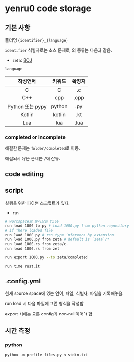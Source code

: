 yenru0 code storage
===

## 기본 사항

폴더명 `{identifier}_{language}`

`identifier` 식별자로는 소스 문제로, 의 종류는 다음과 같음.

* `zeta`: [BOJ](https://www.acmicpc.net/)

`language`

작성언어 | 키워드 | 확장자
:---:|:---:|:---:
 C | C | .c
 C++ | cpp | .cpp
 Python 또는 pypy | python | .py
 Kotlin | kotlin | .kt
 Lua | lua | .lua

### completed or incomplete


해결한 문제는 `folder/completed`로 이동.

해결되지 않은 문제는 `/`에 잔류.

## code editing 

## script

실행을 위한 파이썬 스크립트가 있다.

* `run`

```sh
# workspace로 불러오는 file
run load 1000 to py # load 1000.py from python repository
# if there loaded file
run load 1000.py # run type inference by extension
run load 1000.py from zeta # default is `zeta`/*
run load 1000.rs from zeta/c-
run load 1000.rs from zet

run export 1000.py --to zeta/completed

run time rust.it

```

## .config.yml

현재 source space에 있는 언어, 파일, 식별자, 파일을 기록해놓음.

run load 시 다음 파일에 그런 형식을 작성함.

export 시에는 모든 config가 non-null이어야 함.







## 시간 측정

### python

```
python -m profile files.py < stdin.txt
```
